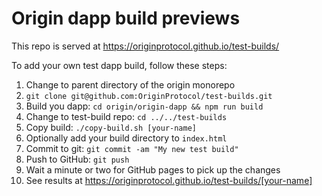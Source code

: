 # Origin dapp build previews

This repo is served at https://originprotocol.github.io/test-builds/

To add your own test dapp build, follow these steps:

1. Change to parent directory of the origin monorepo
2. `git clone git@github.com:OriginProtocol/test-builds.git`
3. Build you dapp: `cd origin/origin-dapp && npm run build`
4. Change to test-build repo: `cd ../../test-builds`
5. Copy build: `./copy-build.sh [your-name]`
6. Optionally add your build directory to `index.html`
7. Commit to git: `git commit -am "My new test build"`
8. Push to GitHub: `git push`
9. Wait a minute or two for GitHub pages to pick up the changes
10. See results at  https://originprotocol.github.io/test-builds/[your-name]
